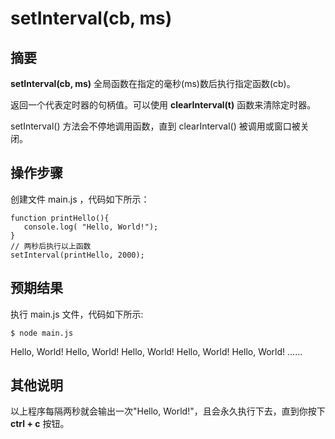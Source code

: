 # setInterval(cb, ms)

## 摘要

**setInterval(cb, ms)** 全局函数在指定的毫秒(ms)数后执行指定函数(cb)。

返回一个代表定时器的句柄值。可以使用 **clearInterval(t)** 函数来清除定时器。

setInterval() 方法会不停地调用函数，直到 clearInterval() 被调用或窗口被关闭。

## 操作步骤

创建文件 main.js ，代码如下所示：

```
function printHello(){
   console.log( "Hello, World!");
}
// 两秒后执行以上函数
setInterval(printHello, 2000);
```

## 预期结果

执行 main.js 文件，代码如下所示:

```
$ node main.js
```

Hello, World! Hello, World! Hello, World! Hello, World! Hello, World! ……

## 其他说明

以上程序每隔两秒就会输出一次"Hello, World!"，且会永久执行下去，直到你按下 **ctrl + c** 按钮。